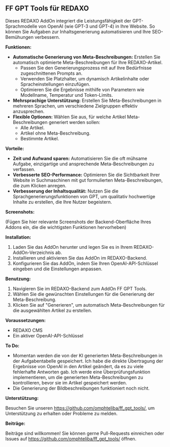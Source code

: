 ## FF GPT Tools für REDAXO

Dieses REDAXO AddOn integriert die Leistungsfähigkeit der GPT-Sprachmodelle von OpenAI (wie GPT-3 und GPT-4) in Ihre Website. So können Sie Aufgaben zur Inhaltsgenerierung automatisieren und Ihre SEO-Bemühungen verbessern.

**Funktionen:**

- **Automatische Generierung von Meta-Beschreibungen:** Erstellen Sie automatisch optimierte Meta-Beschreibungen für Ihre REDAXO-Artikel.
    - Passen Sie den Generierungsprozess mit auf Ihre Bedürfnisse zugeschnittenen Prompts an.
    - Verwenden Sie Platzhalter, um dynamisch Artikelinhalte oder Spracheinstellungen einzufügen.
    - Optimieren Sie die Ergebnisse mithilfe von Parametern wie Modellname, Temperatur und Token-Limits.
- **Mehrsprachige Unterstützung:** Erstellen Sie Meta-Beschreibungen in mehreren Sprachen, um verschiedene Zielgruppen effektiv anzusprechen.
- **Flexible Optionen:** Wählen Sie aus, für welche Artikel Meta-Beschreibungen generiert werden sollen:
    - Alle Artikel.
    - Artikel ohne Meta-Beschreibung.
    - Bestimmte Artikel.

**Vorteile:**

- **Zeit und Aufwand sparen:** Automatisieren Sie die oft mühsame Aufgabe, einzigartige und ansprechende Meta-Beschreibungen zu verfassen.
- **Verbesserte SEO-Performance:** Optimieren Sie die Sichtbarkeit Ihrer Website in Suchmaschinen mit gut formulierten Meta-Beschreibungen, die zum Klicken anregen.
- **Verbesserung der Inhaltsqualität:** Nutzen Sie die Sprachgenerierungsfunktionen von GPT, um qualitativ hochwertige Inhalte zu erstellen, die Ihre Nutzer begeistern.

**Screenshots:**

(Fügen Sie hier relevante Screenshots der Backend-Oberfläche Ihres Addons ein, die die wichtigsten Funktionen hervorheben)

**Installation:**

1. Laden Sie das AddOn herunter und legen Sie es in Ihrem REDAXO-AddOn-Verzeichnis ab.
2. Installieren und aktivieren Sie das AddOn im REDAXO-Backend.
3. Konfigurieren Sie das AddOn, indem Sie Ihren OpenAI-API-Schlüssel eingeben und die Einstellungen anpassen.

**Benutzung:**

1. Navigieren Sie im REDAXO-Backend zum AddOn FF GPT Tools.
2. Wählen Sie die gewünschten Einstellungen für die Generierung der Meta-Beschreibung.
3. Klicken Sie auf "Generieren", um automatisch Meta-Beschreibungen für die ausgewählten Artikel zu erstellen.

**Voraussetzungen:**

- REDAXO CMS
- Ein aktiver OpenAI-API-Schlüssel

**To Do:**
- Momentan werden die von der KI generierten Meta-Beschreibungen in der Aufgabentabelle gespeichert. Ich habe die direkte Übertragung der Ergebnisse von OpenAI in den Artikel geändert, da es zu viele fehlerhafte Antworten gab. Ich werde eine Überprüfungsfunktion implementieren, um die generierten Meta-Beschreibungen zu kontrollieren, bevor sie im Artikel gespeichert werden.
- Die Generierung der Bildbeschreibungen funktioniert noch nicht.

**Unterstützung:**

Besuchen Sie unseren https://github.com/omphteliba/ff_gpt_tools/, um Unterstützung zu erhalten oder Probleme zu melden.

**Beiträge:**

Beiträge sind willkommen! Sie können gerne Pull-Requests einreichen oder Issues auf https://github.com/omphteliba/ff_gpt_tools/ öffnen.


